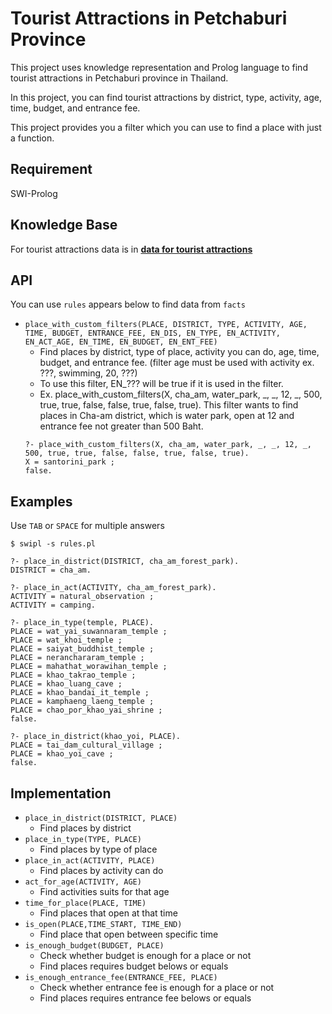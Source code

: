 # Tourist Attractions in Petchaburi Province
This project uses knowledge representation and Prolog language to find tourist attractions in Petchaburi province in Thailand. 

In this project, you can find tourist attractions by district, type, activity, age, time, budget, and entrance fee. 

This project provides you a filter which you can use to find a place with just a function.
## Requirement
SWI-Prolog

## Knowledge Base
For tourist attractions data is in [__data for tourist attractions__](https://goo.gl/JMcMX2)

## API
You can use `rules` appears below to find data from `facts`
  * `place_with_custom_filters(PLACE, DISTRICT, TYPE, ACTIVITY, AGE, TIME, BUDGET, ENTRANCE_FEE, EN_DIS, EN_TYPE, EN_ACTIVITY, EN_ACT_AGE, EN_TIME, EN_BUDGET, EN_ENT_FEE)`
    * Find places by district, type of place, activity you can do, age, time, budget, and entrance fee. (filter age must be used with activity ex. ???, swimming, 20, ???)
    * To use this filter, EN_??? will be true if it is used in the filter.
    * Ex. place_with_custom_filters(X, cha_am, water_park, _, _, 12, _, 500, true, true, false, false, true, false, true). This filter wants to find places in Cha-am district, which is water park, open at 12 and entrance fee not greater than 500 Baht.
    ``` 
    ?- place_with_custom_filters(X, cha_am, water_park, _, _, 12, _, 500, true, true, false, false, true, false, true).
    X = santorini_park ;
    false.
    ```

## Examples

Use `TAB` or `SPACE` for multiple answers
``` 
$ swipl -s rules.pl 

?- place_in_district(DISTRICT, cha_am_forest_park).
DISTRICT = cha_am.

?- place_in_act(ACTIVITY, cha_am_forest_park).
ACTIVITY = natural_observation ;
ACTIVITY = camping.

?- place_in_type(temple, PLACE).
PLACE = wat_yai_suwannaram_temple ;
PLACE = wat_khoi_temple ;
PLACE = saiyat_buddhist_temple ;
PLACE = neranchararam_temple ;
PLACE = mahathat_worawihan_temple ;
PLACE = khao_takrao_temple ;
PLACE = khao_luang_cave ;
PLACE = khao_bandai_it_temple ;
PLACE = kamphaeng_laeng_temple ;
PLACE = chao_por_khao_yai_shrine ;
false.

?- place_in_district(khao_yoi, PLACE).
PLACE = tai_dam_cultural_village ;
PLACE = khao_yoi_cave ;
false.
```

## Implementation
  * `place_in_district(DISTRICT, PLACE)`
    * Find places by district
  * `place_in_type(TYPE, PLACE)`
    * Find places by type of place
  * `place_in_act(ACTIVITY, PLACE)`
    * Find places by activity can do
  * `act_for_age(ACTIVITY, AGE)`
    * Find activities suits for that age
  * `time_for_place(PLACE, TIME)`
    * Find places that open at that time
  * `is_open(PLACE,TIME_START, TIME_END)`
    * Find place that open between specific time
  * `is_enough_budget(BUDGET, PLACE)`
    * Check whether budget is enough for a place or not
    * Find places requires budget belows or equals
  * `is_enough_entrance_fee(ENTRANCE_FEE, PLACE)`
    * Check whether entrance fee is enough for a place or not
    * Find places requires entrance fee belows or equals